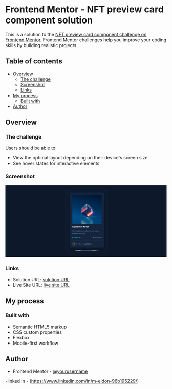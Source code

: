 # Frontend Mentor - NFT preview card component solution

This is a solution to the [NFT preview card component challenge on Frontend Mentor](https://www.frontendmentor.io/challenges/nft-preview-card-component-SbdUL_w0U). Frontend Mentor challenges help you improve your coding skills by building realistic projects. 

## Table of contents

- [Overview](#overview)
  - [The challenge](#the-challenge)
  - [Screenshot](#screenshot)
  - [Links](#links)
- [My process](#my-process)
  - [Built with](#built-with)
- [Author](#author)

## Overview

### The challenge

Users should be able to:

- View the optimal layout depending on their device's screen size
- See hover states for interactive elements

### Screenshot

![](./nft.png)

### Links

- Solution URL: [ solution URL ](https://github.com/eldon6219/nft-preview-card-component-using-html-and-css)
- Live Site URL: [ live site URL ](https://eldon6219.github.io/nft-preview-card-component-using-html-and-css/)

## My process

### Built with

- Semantic HTML5 markup
- CSS custom properties
- Flexbox
- Mobile-first workflow





## Author


- Frontend Mentor - [@yourusername](https://www.frontendmentor.io/profile/eldon6219)

-linked in - (https://www.linkedin.com/in/m-eldon-96b195229/)


